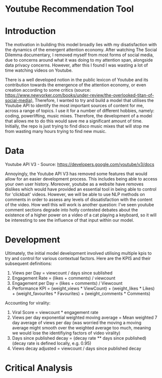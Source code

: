 # Youtube Recommendation Tool 

# Introduction

The motivation in building this model broadly lies with my disatisfaction with the dynamics of the emergent attention economy. After watching The Social Dilemma documentary, I removed myself from most forms of social media, due to concerns around what it was doing to my attention span, alongside data privacy concerns. However, after this I found I was wasting a lot of time watching videos on Youtube. 

There is a well developed notion in the public lexicon of Youtube and its contribution towards the emergence of the attention economy, or even creation according to some critics (source: https://www.newyorker.com/books/under-review/the-overlooked-titan-of-social-media), Therefore, I wanted to try and build a model that utilises the Youtube API to identify the most important sources of content for me, across a range of topics. I use it for a number of different hobbies, namely: coding, powerlifting, music mixes. Therefore, the development of a model that allows me to do this would save me a significant amount of time. Initially, the repo is just trying to find disco music mixes that will stop me from wasting many hours trying to find new music. 

# Data

Youtube API V3 - Source: https://developers.google.com/youtube/v3/docs

Annoyingly, the Youtube API V3 has removed some features that would allow for an easier development process. This includes being able to access your own user history. Moreover, youtube as a website have removes dislikes which would have provided an essential tool in being able to control for 'clickbait' videos. However, we will be able to use NLP methods on comments in order to assess any levels of dissatisfaction with the content of the video. How well this will work is another question: I've seen youtube comment sections degrade into hotly contested debates about the existence of a higher power on a video of a cat playing a keyboard, so it will be interesting to see the influence of that input within our model.  

# Development 

Ultimately, the initial model development involved utilising multiple kpis to try and control for various contextual factors. Here are the KPIS and their subsequent definitions:

1. Views per Day = viewcount / days since sublished
2. Engagement Rate = (likes + comments) / viewcount
3. Engagement per Day = (likes + comments) / Viewcount
4. Performance KPI =  (weight_views * ViewCount) + (weight_likes * Likes) + (weight_favourites * Favourites) + (weight_comments * Comments)

Accounting for virality: 
1. Viral Score = viewcount * engagement rate
2. Views per day exponential weighted moving average = Mean weighted 7 day average of views per day
(was worried the moving a moving average might smooth over the weighted average too much, meaning we would lose the identifiying factors of video virality)
3. Days since published decay = (decay rate ** days since published)
  (decay rate is defined locally, e.g. 0.95)
5. Views decay adjusted =  viewcount / days since published decay
   

# Critical Analysis 


